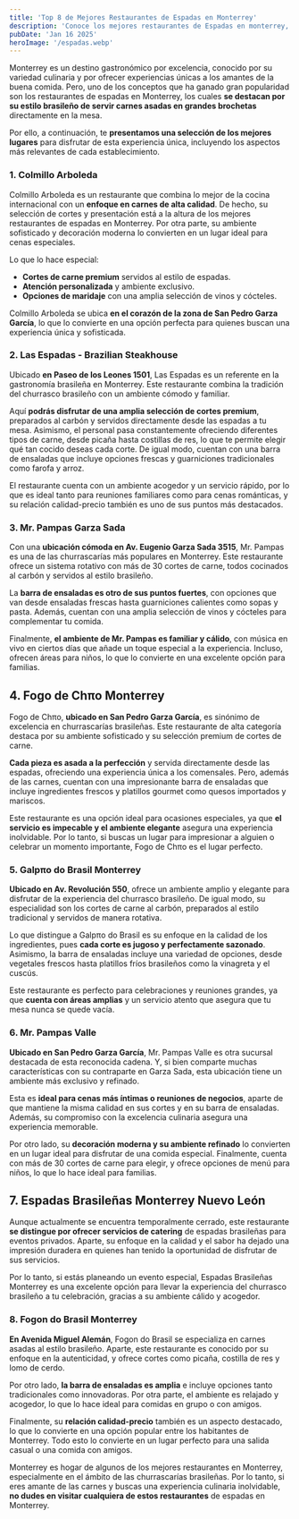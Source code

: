 ```yaml
---
title: 'Top 8 de Mejores Restaurantes de Espadas en Monterrey'
description: 'Conoce los mejores restaurantes de Espadas en monterrey, un destino gastronómico por excelencia con una variedad culinaria y ofrecer experiencias ónicas a los amantes de la buena comida.'
pubDate: 'Jan 16 2025'
heroImage: '/espadas.webp'
---
```


Monterrey es un destino gastronómico por excelencia, conocido por su variedad culinaria y por ofrecer experiencias únicas a los amantes de la buena comida. Pero, uno de los conceptos que ha ganado gran popularidad son los restaurantes de espadas en Monterrey, los cuales **se destacan por su estilo brasileño de servir carnes asadas en grandes brochetas** directamente en la mesa.

Por ello, a continuación, te **presentamos una selección de los mejores lugares** para disfrutar de esta experiencia única, incluyendo los aspectos más relevantes de cada establecimiento.

### 1. Colmillo Arboleda

Colmillo Arboleda es un restaurante que combina lo mejor de la cocina internacional con un **enfoque en carnes de alta calidad**. De hecho, su selección de cortes y presentación está a la altura de los mejores restaurantes de espadas en Monterrey. Por otra parte, su ambiente sofisticado y decoración moderna lo convierten en un lugar ideal para cenas especiales.

Lo que lo hace especial:

* **Cortes de carne premium** servidos al estilo de espadas.
* **Atención personalizada** y ambiente exclusivo.
* **Opciones de maridaje** con una amplia selección de vinos y cócteles.

Colmillo Arboleda se ubica **en el corazón de la zona de San Pedro Garza García**, lo que lo convierte en una opción perfecta para quienes buscan una experiencia única y sofisticada.

### 2. Las Espadas - Brazilian Steakhouse

Ubicado **en Paseo de los Leones 1501**, Las Espadas es un referente en la gastronomía brasileña en Monterrey. Este restaurante combina la tradición del churrasco brasileño con un ambiente cómodo y familiar.

Aquí **podrás disfrutar de una amplia selección de cortes premium**, preparados al carbón y servidos directamente desde las espadas a tu mesa. Asimismo, el personal pasa constantemente ofreciendo diferentes tipos de carne, desde picaña hasta costillas de res, lo que te permite elegir qué tan cocido deseas cada corte. De igual modo, cuentan con una barra de ensaladas que incluye opciones frescas y guarniciones tradicionales como farofa y arroz.

El restaurante cuenta con un ambiente acogedor y un servicio rápido, por lo que es ideal tanto para reuniones familiares como para cenas románticas, y su relación calidad-precio también es uno de sus puntos más destacados.

### 3. Mr. Pampas Garza Sada

Con una **ubicación cómoda en Av. Eugenio Garza Sada 3515**, Mr. Pampas es una de las churrascarías más populares en Monterrey. Este restaurante ofrece un sistema rotativo con más de 30 cortes de carne, todos cocinados al carbón y servidos al estilo brasileño.

La **barra de ensaladas es otro de sus puntos fuertes**, con opciones que van desde ensaladas frescas hasta guarniciones calientes como sopas y pasta. Además, cuentan con una amplia selección de vinos y cócteles para complementar tu comida.

Finalmente, **el ambiente de Mr. Pampas es familiar y cálido**, con música en vivo en ciertos días que añade un toque especial a la experiencia. Incluso, ofrecen áreas para niños, lo que lo convierte en una excelente opción para familias.

## 4. Fogo de Chπo Monterrey

Fogo de Chπo, **ubicado en San Pedro Garza García**, es sinónimo de excelencia en churrascarías brasileñas. Este restaurante de alta categoría destaca por su ambiente sofisticado y su selección premium de cortes de carne.

**Cada pieza es asada a la perfección** y servida directamente desde las espadas, ofreciendo una experiencia única a los comensales. Pero, además de las carnes, cuentan con una impresionante barra de ensaladas que incluye ingredientes frescos y platillos gourmet como quesos importados y mariscos.

Este restaurante es una opción ideal para ocasiones especiales, ya que **el servicio es impecable y el ambiente elegante** asegura una experiencia inolvidable. Por lo tanto, si buscas un lugar para impresionar a alguien o celebrar un momento importante, Fogo de Chπo es el lugar perfecto.

### 5. Galpπo do Brasil Monterrey

**Ubicado en Av. Revolución 550**, ofrece un ambiente amplio y elegante para disfrutar de la experiencia del churrasco brasileño. De igual modo, su especialidad son los cortes de carne al carbón, preparados al estilo tradicional y servidos de manera rotativa.

Lo que distingue a Galpπo do Brasil es su enfoque en la calidad de los ingredientes, pues **cada corte es jugoso y perfectamente sazonado**. Asimismo, la barra de ensaladas incluye una variedad de opciones, desde vegetales frescos hasta platillos fríos brasileños como la vinagreta y el cuscús.

Este restaurante es perfecto para celebraciones y reuniones grandes, ya que **cuenta con áreas amplias** y un servicio atento que asegura que tu mesa nunca se quede vacía.

### 6. Mr. Pampas Valle

**Ubicado en San Pedro Garza García**, Mr. Pampas Valle es otra sucursal destacada de esta reconocida cadena. Y, si bien comparte muchas características con su contraparte en Garza Sada, esta ubicación tiene un ambiente más exclusivo y refinado.

Esta es **ideal para cenas más íntimas o reuniones de negocios**, aparte de que mantiene la misma calidad en sus cortes y en su barra de ensaladas. Además, su compromiso con la excelencia culinaria asegura una experiencia memorable.

Por otro lado, su **decoración moderna y su ambiente refinado** lo convierten en un lugar ideal para disfrutar de una comida especial. Finalmente, cuenta con más de 30 cortes de carne para elegir, y ofrece opciones de menú para niños, lo que lo hace ideal para familias.

## 7. Espadas Brasileñas Monterrey Nuevo León

Aunque actualmente se encuentra temporalmente cerrado, este restaurante **se distingue por ofrecer servicios de catering** de espadas brasileñas para eventos privados. Aparte, su enfoque en la calidad y el sabor ha dejado una impresión duradera en quienes han tenido la oportunidad de disfrutar de sus servicios.

Por lo tanto, si estás planeando un evento especial, Espadas Brasileñas Monterrey es una excelente opción para llevar la experiencia del churrasco brasileño a tu celebración, gracias a su ambiente cálido y acogedor.

### 8. Fogon do Brasil Monterrey

**En Avenida Miguel Alemán**, Fogon do Brasil se especializa en carnes asadas al estilo brasileño. Aparte, este restaurante es conocido por su enfoque en la autenticidad, y ofrece cortes como picaña, costilla de res y lomo de cerdo.

Por otro lado, **la barra de ensaladas es amplia** e incluye opciones tanto tradicionales como innovadoras. Por otra parte, el ambiente es relajado y acogedor, lo que lo hace ideal para comidas en grupo o con amigos.

Finalmente, su **relación calidad-precio** también es un aspecto destacado, lo que lo convierte en una opción popular entre los habitantes de Monterrey. Todo esto lo convierte en un lugar perfecto para una salida casual o una comida con amigos.

Monterrey es hogar de algunos de los mejores restaurantes en Monterrey, especialmente en el ámbito de las churrascarías brasileñas. Por lo tanto, si eres amante de las carnes y buscas una experiencia culinaria inolvidable, **no dudes en visitar cualquiera de estos restaurantes** de espadas en Monterrey.
